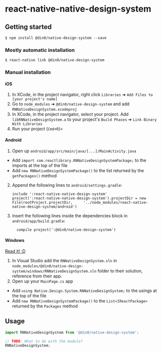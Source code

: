 
# react-native-native-design-system

## Getting started

`$ npm install @din0/native-design-system --save`

### Mostly automatic installation

`$ react-native link @din0/native-design-system`

### Manual installation


#### iOS

1. In XCode, in the project navigator, right click `Libraries` ➜ `Add Files to [your project's name]`
2. Go to `node_modules` ➜ `@din0/native-design-system` and add `RNNativeDesignSystem.xcodeproj`
3. In XCode, in the project navigator, select your project. Add `libRNNativeDesignSystem.a` to your project's `Build Phases` ➜ `Link Binary With Libraries`
4. Run your project (`Cmd+R`)<

#### Android

1. Open up `android/app/src/main/java/[...]/MainActivity.java`
  - Add `import com.reactlibrary.RNNativeDesignSystemPackage;` to the imports at the top of the file
  - Add `new RNNativeDesignSystemPackage()` to the list returned by the `getPackages()` method
2. Append the following lines to `android/settings.gradle`:
  	```
  	include ':react-native-native-design-system'
  	project(':react-native-native-design-system').projectDir = new File(rootProject.projectDir, 	'../node_modules/react-native-native-design-system/android')
  	```
3. Insert the following lines inside the dependencies block in `android/app/build.gradle`:
  	```
      compile project(':@din0/native-design-system')
  	```

#### Windows
[Read it! :D](https://github.com/ReactWindows/react-native)

1. In Visual Studio add the `RNNativeDesignSystem.sln` in `node_modules/@din0/native-design-system/windows/RNNativeDesignSystem.sln` folder to their solution, reference from their app.
2. Open up your `MainPage.cs` app
  - Add `using Native.Design.System.RNNativeDesignSystem;` to the usings at the top of the file
  - Add `new RNNativeDesignSystemPackage()` to the `List<IReactPackage>` returned by the `Packages` method


## Usage
```javascript
import RNNativeDesignSystem from '@din0/native-design-system';

// TODO: What to do with the module?
RNNativeDesignSystem;
```
  